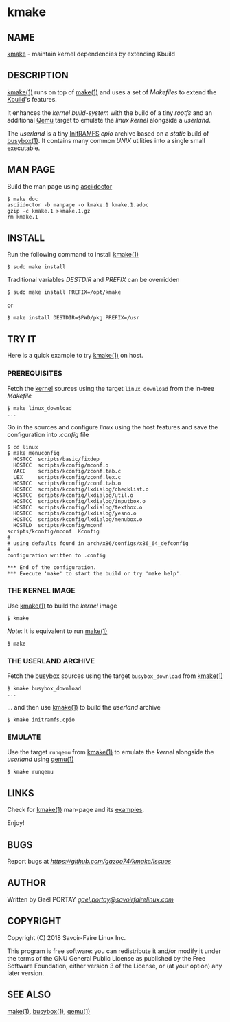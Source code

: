 # kmake

## NAME

[kmake] - maintain kernel dependencies by extending Kbuild

## DESCRIPTION

[kmake(1)] runs on top of [make(1)] and uses a set of _Makefiles_ to extend the
[Kbuild]'s features.

It enhances the _kernel build-system_ with the build of a tiny _rootfs_ and an
additional [Qemu] target to emulate the _linux kernel_ alongside a _userland_.

The _userland_ is a tiny [InitRAMFS] _cpio_ archive based on a _static_ build of
[busybox(1)]. It contains many common *UNIX* utilities into a single small
executable.

## MAN PAGE

Build the man page using [asciidoctor]

	$ make doc
	asciidoctor -b manpage -o kmake.1 kmake.1.adoc
	gzip -c kmake.1 >kmake.1.gz
	rm kmake.1

## INSTALL

Run the following command to install [kmake(1)]

	$ sudo make install

Traditional variables *DESTDIR* and *PREFIX* can be overridden

	$ sudo make install PREFIX=/opt/kmake

or

	$ make install DESTDIR=$PWD/pkg PREFIX=/usr

## TRY IT

Here is a quick example to try [kmake(1)] on host.

### PREREQUISITES

Fetch the [kernel] sources using the target `linux_download` from the in-tree
_Makefile_

	$ make linux_download
	...

Go in the sources and configure _linux_ using the host features and save the
configuration into _.config_ file

	$ cd linux
	$ make menuconfig 
	  HOSTCC  scripts/basic/fixdep
	  HOSTCC  scripts/kconfig/mconf.o
	  YACC    scripts/kconfig/zconf.tab.c
	  LEX     scripts/kconfig/zconf.lex.c
	  HOSTCC  scripts/kconfig/zconf.tab.o
	  HOSTCC  scripts/kconfig/lxdialog/checklist.o
	  HOSTCC  scripts/kconfig/lxdialog/util.o
	  HOSTCC  scripts/kconfig/lxdialog/inputbox.o
	  HOSTCC  scripts/kconfig/lxdialog/textbox.o
	  HOSTCC  scripts/kconfig/lxdialog/yesno.o
	  HOSTCC  scripts/kconfig/lxdialog/menubox.o
	  HOSTLD  scripts/kconfig/mconf
	scripts/kconfig/mconf  Kconfig
	#
	# using defaults found in arch/x86/configs/x86_64_defconfig
	#
	configuration written to .config

	*** End of the configuration.
	*** Execute 'make' to start the build or try 'make help'.

### THE KERNEL IMAGE

Use [kmake(1)] to build the _kernel_ image

	$ kmake

_Note_: It is equivalent to run [make(1)]

	$ make

### THE USERLAND ARCHIVE

Fetch the [busybox] sources using the target `busybox_download` from [kmake(1)]

	$ kmake busybox_download
	...

\... and then use [kmake(1)] to build the _userland_ archive

	$ kmake initramfs.cpio

### EMULATE

Use the target `runqemu` from [kmake(1)] to emulate the _kernel_ alongside the
_userland_ using [qemu(1)]

	$ kmake runqemu

## LINKS

Check for [kmake(1)] man-page and its [examples].

Enjoy!

## BUGS

Report bugs at *https://github.com/gazoo74/kmake/issues*

## AUTHOR

Written by Gaël PORTAY *gael.portay@savoirfairelinux.com*

## COPYRIGHT

Copyright (C) 2018 Savoir-Faire Linux Inc.

This program is free software: you can redistribute it and/or modify it under
the terms of the GNU General Public License as published by the Free Software
Foundation, either version 3 of the License, or (at your option) any later
version.

## SEE ALSO

[make(1)], [busybox(1)], [qemu(1)]

[kmake]: kmake
[kmake(1)]: kmake.1.adoc
[examples]: kmake.1.adoc#examples
[make(1)]: https://www.gnu.org/software/make/manual/make.html#Running
[kernel]: https://www.kernel.org/
[Kbuild]: https://www.kernel.org/doc/Documentation/kbuild/makefiles.txt
[InitRAMFS]: https://git.kernel.org/pub/scm/linux/kernel/git/torvalds/linux.git/tree/Documentation/filesystems/ramfs-rootfs-initramfs.txt
[asciidoctor]: https://asciidoctor.org/
[busybox]: https://busybox.net/
[busybox(1)]: https://busybox.net/downloads/BusyBox.html
[Qemu]: https://www.qemu.org/
[qemu(1)]: https://github.com/qemu/qemu
